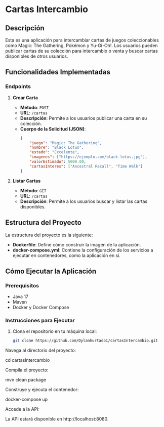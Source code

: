 # Cartas Intercambio

## Descripción
Esta es una aplicación para intercambiar cartas de juegos coleccionables como Magic: The Gathering, Pokémon y Yu-Gi-Oh!. Los usuarios pueden publicar cartas de su colección para intercambio o venta y buscar cartas disponibles de otros usuarios.

## Funcionalidades Implementadas

### Endpoints

1. **Crear Carta**
    - **Método**: `POST`
    - **URL**: `/cartas`
    - **Descripción**: Permite a los usuarios publicar una carta en su colección.
    - **Cuerpo de la Solicitud (JSON)**:
      ```json
      {
          "juego": "Magic: The Gathering",
          "nombre": "Black Lotus",
          "estado": "Excelente",
          "imagenes": ["https://ejemplo.com/black-lotus.jpg"],
          "valorEstimado": 5000.00,
          "cartasInteres": ["Ancestral Recall", "Time Walk"]
      }
      ```

2. **Listar Cartas**
    - **Método**: `GET`
    - **URL**: `/cartas`
    - **Descripción**: Permite a los usuarios buscar y listar las cartas disponibles.

## Estructura del Proyecto

La estructura del proyecto es la siguiente:

- **Dockerfile**: Define cómo construir la imagen de la aplicación.
- **docker-compose.yml**: Contiene la configuración de los servicios a ejecutar en contenedores, como la aplicación en sí.

## Cómo Ejecutar la Aplicación

### Prerequisitos

- Java 17
- Maven
- Docker y Docker Compose

### Instrucciones para Ejecutar

1. Clona el repositorio en tu máquina local:
   ```bash
   git clone https://github.com/Dylanhurtado1/cartasIntercambio.git

Navega al directorio del proyecto:

cd cartasIntercambio

Compila el proyecto:

mvn clean package

Construye y ejecuta el contenedor:

docker-compose up

Accede a la API:

La API estará disponible en http://localhost:8080.


